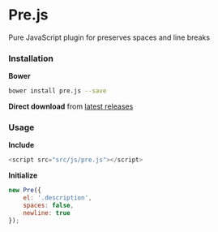 # Pre.js
Pure JavaScript plugin for preserves spaces and line breaks


### Installation
**Bower**
```sh
bower install pre.js --save
```
**Direct download** from [latest releases](https://github.com/renjithvk/pre.js/releases)


### Usage
**Include**
```js
<script src="src/js/pre.js"></script>
```
**Initialize**
```js
new Pre({
    el: '.description',
    spaces: false,
    newline: true
});
```